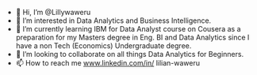 - 👋 Hi, I’m @Lillywaweru
- 👀 I’m interested in Data Analytics and Business Intelligence. 
- 🌱 I’m currently learning IBM for Data Analyst course on Cousera as a preparation for my Masters degree in Eng. BI and Data Analytics since I have a non Tech (Economics) Undergraduate degree. 
- 💞️ I’m looking to collaborate on all things Data Analytics for Beginners.
- 📫 How to reach me 
www.linkedin.com/in/
lilian-waweru
<!---
Lillywaweru/Lillywaweru is a ✨ special ✨ repository because its `README.md` (this file) appears on your GitHub profile.
You can click the Preview link to take a look at your changes.
--->
